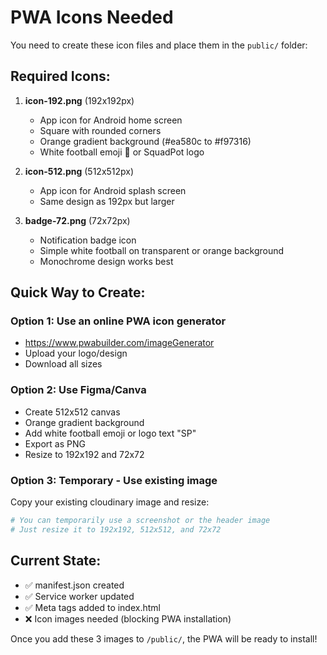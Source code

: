 # PWA Icons Needed

You need to create these icon files and place them in the `public/` folder:

## Required Icons:

1. **icon-192.png** (192x192px)
   - App icon for Android home screen
   - Square with rounded corners
   - Orange gradient background (#ea580c to #f97316)
   - White football emoji 🏈 or SquadPot logo

2. **icon-512.png** (512x512px)
   - App icon for Android splash screen
   - Same design as 192px but larger

3. **badge-72.png** (72x72px)
   - Notification badge icon
   - Simple white football on transparent or orange background
   - Monochrome design works best

## Quick Way to Create:

### Option 1: Use an online PWA icon generator
- https://www.pwabuilder.com/imageGenerator
- Upload your logo/design
- Download all sizes

### Option 2: Use Figma/Canva
- Create 512x512 canvas
- Orange gradient background
- Add white football emoji or logo text "SP"
- Export as PNG
- Resize to 192x192 and 72x72

### Option 3: Temporary - Use existing image
Copy your existing cloudinary image and resize:
```bash
# You can temporarily use a screenshot or the header image
# Just resize it to 192x192, 512x512, and 72x72
```

## Current State:
- ✅ manifest.json created
- ✅ Service worker updated
- ✅ Meta tags added to index.html
- ❌ Icon images needed (blocking PWA installation)

Once you add these 3 images to `/public/`, the PWA will be ready to install!
